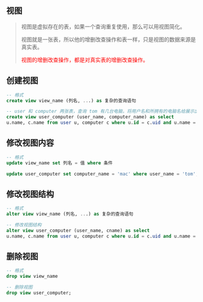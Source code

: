 ## 视图

> 视图是虚拟存在的表，如果一个查询重复使用，那么可以用视图简化。
>
> 视图就是一张表，所以他的增删改查操作和表一样，只是视图的数据来源是真实表。
>
> <font color=red>视图的增删改查操作，都是对真实表的增删改查操作。</font>

## 创建视图

```sql
-- 格式
create view view_name (列名, ...) as 复杂的查询语句

-- user 和 computer 两张表，查询 tom 有几台电脑，将用户名和所拥有的电脑名给展示出来
create view user_computer (user_name, computer_name) as select
u.name, c.name from user u, computer c where u.id = c.uid and u.name = 'tom';
```

## 修改视图内容

```sql
-- 格式
update view_name set 列名 = 值 where 条件

update user_computer set computer_name = 'mac' where user_name = 'tom';
```

## 修改视图结构

```sql
-- 格式
alter view view_name (列名, ...) as 复杂的查询语句

-- 修改视图结构
alter view user_computer (user_name, cname) as select
u.name, c.name from user u, computer c where u.id = c.uid and u.name = 'tom';
```

## 删除视图

```sql
-- 格式
drop view view_name

-- 删除视图
drop view user_computer;
```
